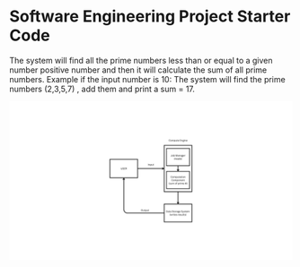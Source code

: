 # Software Engineering Project Starter Code

The system will find all the prime numbers less than or equal to a given number positive number and then it will calculate the sum of all prime numbers.
Example if the input number is 10: The system will find the prime numbers (2,3,5,7) , add them and print a sum = 17.

![System Diagram](https://github.com/CPS353-Suny-New-Paltz/project-starter-code-Andradem11/blob/main/diagram.jpg?raw=true)
